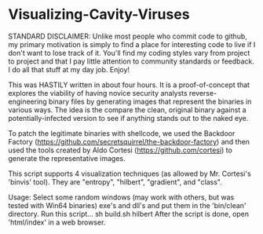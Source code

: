 Visualizing-Cavity-Viruses
==========================

STANDARD DISCLAIMER: Unlike most people who commit code to github, my 
primary motivation is simply to find a place for interesting code to live 
if I don't want to lose track of it.  You'll find my coding styles vary 
from project to project and that I pay little attention to community 
standards or feedback.  I do all that stuff at my day job.  Enjoy!  

This was HASTILY written in about four hours.  It is a proof-of-concept
that explores the viability of having novice security analysts reverse-
engineering binary files by generating images that represent the
binaries in various ways.  The idea is the compare the clean, original
binary against a potentially-infected version to see if anything stands
out to the naked eye.

To patch the legitimate binaries with shellcode, we used the Backdoor
Factory (https://github.com/secretsquirrel/the-backdoor-factory)
and then used the tools created by Aldo Cortesi (https://github.com/cortesi)
to generate the representative images.

This script supports 4 visualization techniques (as allowed by Mr. 
Cortesi's 'binvis' tool).  They are "entropy", "hilbert", "gradient",
and "class".

Usage:
Select some random windows (may work with others, but was tested with
Win64 binaries) exe's and dll's and put them in the 'bin/clean' directory.
Run this script...
    sh build.sh hilbert
After the script is done, open 'html/index' in a web browser.

